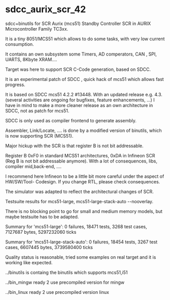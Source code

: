 # sdcc_aurix_scr_42
sdcc+binutils for SCR Aurix (mcs51)
Standby Controller SCR in AURIX Microcontroller Family TC3xx.

It is a tiny 8051/MCS51 which allows to do some tasks, with very low current consumption.

It contains an own subsystem some Timers, AD comperators, CAN , SPI, UARTS, 8Kbyte XRAM....

Target was here to support SCR C-Code generation, based on SDCC.

It is an experimental patch of SDCC , quick hack of mcs51 which allows fast progress.

It is based on SDCC mcs51 4.2.2 #13448.
With an updated release e.g. 4.3. (several activities are ongoing for bugfixes, feature enhancements, ...) I have in mind to make a more
cleaner release as an own architecture in SDCC, not as patch for mcs51.

SDCC is only used as compiler frontend to generate assembly.

Assembler, Link/Locate, .... is done by a modified version of binutils, which is now supporting SCR (MCS51).

Major hickup with the SCR is that register B is not bit addressable.

Register B 0xF0 in standard MCS51 architectures, 0xDA in Infineon SCR (Reg B is not bit addressable anymore).
With a lot of consequences, libs, compiler mid,back-end, ....

I recommend here Infineon to be a little bit more careful under the aspect of HW/SW/Tool- Codesign.
If you change RTL, please check consequences.

The simulator was adapted to reflect the architectural changes of SCR.

Testsuite results for mcs51-large, mcs51-large-stack-auto --nooverlay.

There is no blocking point to go for small and medium memory models, but maybe testsuite has to be adapted.

Summary for 'mcs51-large': 0 failures, 18471 tests, 3268 test cases, 7127687 bytes, 5297232060 ticks

Summary for 'mcs51-large-stack-auto': 0 failures, 18454 tests, 3267 test cases, 6607445 bytes, 3739580400 ticks

Quality status is reasonable, tried some examples on real target and it is working like expected.

../binutils is containg the binutils which supports mcs51,i51

../bin_mingw ready 2 use precompiled version for mingw

../bin_linux ready 2 use precompiled version linux
